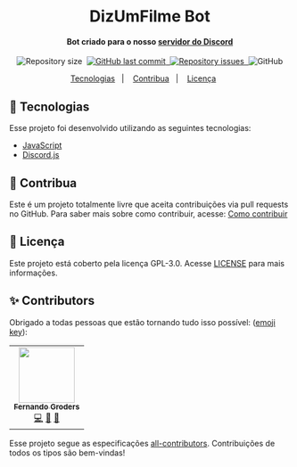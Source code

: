 <h1 align="center">
    DizUmFilme Bot
  </h1>

<h4 align="center">
  
  Bot criado para o nosso [servidor do Discord](https://discord.gg/FNmJ5wd)
</h4>
<p align="center">
  <img alt="Repository size" src="https://img.shields.io/github/repo-size/Comunidade-ProgramadoresBR/ProgramaBOT">&nbsp;
  <a href="https://github.com/Comunidade-ProgramadoresBR/ProgramaBOT/commits/master">
    <img alt="GitHub last commit" src="https://img.shields.io/github/last-commit/Comunidade-ProgramadoresBR/ProgramaBOT">&nbsp;
  </a>
  <a href="https://github.com/fegroders/craudia-bot/issues">
    <img alt="Repository issues" src="https://img.shields.io/github/issues/Comunidade-ProgramadoresBR/ProgramaBOT">&nbsp;
  </a>
  <img alt="GitHub" src="https://img.shields.io/github/license/Comunidade-ProgramadoresBR/ProgramaBOT">
  
<!-- ALL-CONTRIBUTORS-BADGE:START - Do not remove or modify this section 
[![All Contributors](https://img.shields.io/badge/all_contributors-1-orange.svg?style=flat-square)](#contributors-)
 ALL-CONTRIBUTORS-BADGE:END --> 
</p>

<p align="center">
  <a href="https://github.com/Comunidade-ProgramadoresBR/ProgramaBOT/#-Tecnologias">Tecnologias</a>&nbsp;&nbsp;&nbsp;|&nbsp;&nbsp;&nbsp;
  <a href="https://github.com/Comunidade-ProgramadoresBR/ProgramaBOT#-Contribua">Contribua</a>&nbsp;&nbsp;&nbsp;|&nbsp;&nbsp;&nbsp;
  <a href="https://github.com/Comunidade-ProgramadoresBR/ProgramaBOT#-Licença">Licença</a>&nbsp;&nbsp;&nbsp;&nbsp;&nbsp;&nbsp;
</p>

## 🚀 Tecnologias

Esse projeto foi desenvolvido utilizando as seguintes tecnologias:

-  [JavaScript](https://developer.mozilla.org/pt-BR/docs/Web/JavaScript)
-  [Discord.js](https://discord.js.org/#/)

## 🔗 Contribua
Este é um projeto totalmente livre que aceita contribuições via pull requests no GitHub. Para saber mais sobre como contribuir, acesse: [Como contribuir](https://github.com/Comunidade-ProgramadoresBR/ProgramaBOT/blob/main/CONTRIBUTING.md)


## 📄 Licença
Este projeto está coberto pela licença GPL-3.0. Acesse [LICENSE](https://github.com/Comunidade-ProgramadoresBR/ProgramaBOT/blob/master/LICENSE) para mais informações.

## ✨ Contributors 

Obrigado a todas pessoas que estão tornando tudo isso possível: ([emoji key](https://allcontributors.org/docs/en/emoji-key)):

<!-- ALL-CONTRIBUTORS-LIST:START - Do not remove or modify this section -->
<!-- prettier-ignore-start -->
<!-- markdownlint-disable -->
<table>
  <tr>
    <td align="center"><a href="http://bit.ly/FeGroders"><img src="https://avatars.githubusercontent.com/u/62064189?v=4?s=100" width="100px;" alt=""/><br /><sub><b>Fernando Groders</b></sub></a><br /><a href="https://github.com/Comunidade-ProgramadoresBR/ProgramaBOT/commits?author=FeGroders" title="Code">💻</a> <a href="https://github.com/Comunidade-ProgramadoresBR/ProgramaBOT/commits?author=FeGroders" title="Documentation">📖</a> <a href="https://github.com/Comunidade-ProgramadoresBR/ProgramaBOT/pulls?q=is%3Apr+reviewed-by%3AFeGroders" title="Reviewed Pull Requests">👀</a></td>
  </tr>
</table>

<!-- markdownlint-restore -->
<!-- prettier-ignore-end -->

<!-- ALL-CONTRIBUTORS-LIST:END -->

Esse projeto segue as especificações [all-contributors](https://github.com/all-contributors/all-contributors). Contribuições de todos os tipos são bem-vindas!